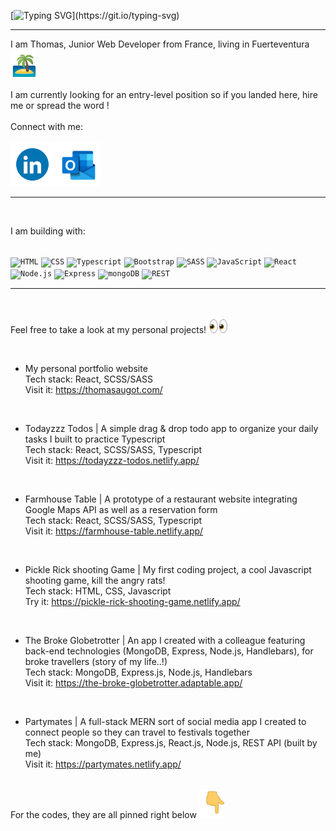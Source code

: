 [![Typing SVG](https://readme-typing-svg.herokuapp.com?font=Orbitron&size=40&pause=300&center=false&vCenter=true&width=800&height=80&lines=Hi+there!+;Welcome+to+my+GitHub+profile!)](https://git.io/typing-svg)

-----

I am Thomas, Junior Web Developer from France, living in Fuerteventura <img src="./island-palm-tree.gif" width="40" />
	<br>
	<br>
I am currently looking for an entry-level position so if you landed here, hire me or spread the word !
	<br>
	<br>
	Connect with me:	
	<br>
	<a href="https://www.linkedin.com/in/thomas-augot" target="_blank"><img src="./372102050_LINKEDIN_ICON_TRANSPARENT_1080.gif" width="70" /></a>
		<a href="mailto:thomas.augot@hotmail.fr"><img src="./outlooklogo.gif" width="70" /></a>

</p>

---

<br>

I am building with:

<br>

<div>
	<code><img height="50" src="https://user-images.githubusercontent.com/25181517/192158954-f88b5814-d510-4564-b285-dff7d6400dad.png" alt="HTML" title="HTML" /></code>
	<code><img height="50" src="https://user-images.githubusercontent.com/25181517/183898674-75a4a1b1-f960-4ea9-abcb-637170a00a75.png" alt="CSS" title="CSS" /></code>
	<code><img height="50" src="https://cdn.icon-icons.com/icons2/2415/PNG/512/typescript_original_logo_icon_146317.png" alt="Typescript" title="Typescript" /></code>
	<code><img height="50" src="https://user-images.githubusercontent.com/25181517/183898054-b3d693d4-dafb-4808-a509-bab54cf5de34.png" alt="Bootstrap" title="Bootstrap" /></code>
	<code><img height="50" src="https://camo.githubusercontent.com/c38bf4a44750bd9b576a2259a5074dd277d63f0a412b5b1f31f54e516711ef5b/687474703a2f2f736173732d6c616e672e636f6d2f6173736574732f696d672f7374796c6567756964652f7365616c2d636f6c6f722d61656630333534632e706e67" alt="SASS" title="SASS" /></code>
	<code><img height="50" src="https://user-images.githubusercontent.com/25181517/117447155-6a868a00-af3d-11eb-9cfe-245df15c9f3f.png" alt="JavaScript" title="JavaScript" /></code>
	<code><img height="50" src="https://user-images.githubusercontent.com/25181517/183897015-94a058a6-b86e-4e42-a37f-bf92061753e5.png" alt="React" title="React" /></code>
	<code><img height="50" src="https://user-images.githubusercontent.com/25181517/183568594-85e280a7-0d7e-4d1a-9028-c8c2209e073c.png" alt="Node.js" title="Node.js" /></code>
	<code><img height="50" src="https://user-images.githubusercontent.com/25181517/183859966-a3462d8d-1bc7-4880-b353-e2cbed900ed6.png" alt="Express" title="Express" /></code>
	<code><img height="50" src="https://user-images.githubusercontent.com/25181517/182884177-d48a8579-2cd0-447a-b9a6-ffc7cb02560e.png" alt="mongoDB" title="mongoDB" /></code>
	<code><img height="50" src="https://user-images.githubusercontent.com/25181517/192107858-fe19f043-c502-4009-8c47-476fc89718ad.png" alt="REST" title="REST" /></code>
</div>

---

<br>

Feel free to take a look at my personal projects! <img src="./eyes-emoji.gif" width="30" /> 

<br>

- My personal portfolio website
<br> Tech stack: React, SCSS/SASS
<br> Visit it: https://thomasaugot.com/

<br>

- Todayzzz Todos | A simple drag & drop todo app to organize your daily tasks I built to practice Typescript
<br> Tech stack: React, SCSS/SASS, Typescript
<br> Visit it: https://todayzzz-todos.netlify.app/ 

<br>

- Farmhouse Table | A prototype of a restaurant website integrating Google Maps API as well as a reservation form
<br> Tech stack: React, SCSS/SASS, Typescript
<br> Visit it: https://farmhouse-table.netlify.app/

<br>

- Pickle Rick shooting Game | My first coding project, a cool Javascript shooting game, kill the angry rats!
<br> Tech stack: HTML, CSS, Javascript
<br> Try it: https://pickle-rick-shooting-game.netlify.app/

<br>

- The Broke Globetrotter | An app I created with a colleague featuring back-end technologies (MongoDB, Express, Node.js, Handlebars), for broke travellers (story of my life..!)
<br> Tech stack: MongoDB, Express.js, Node.js, Handlebars
<br> Visit it: https://the-broke-globetrotter.adaptable.app/

<br>

- Partymates | A full-stack MERN sort of social media app I created to connect people so they can travel to festivals together 
<br> Tech stack: MongoDB, Express.js, React.js, Node.js, REST API (built by me) 
<br> Visit it: https://partymates.netlify.app/

<br>
For the codes, they are all pinned right below <img src="./backhand-index-pointing-down-joypixels.gif" width="40" />
